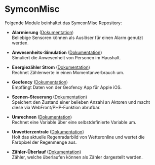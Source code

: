 # SymconMisc

Folgende Module beinhaltet das SymconMisc Repository:

- __Alarmierung__ ([Dokumentation](Alarmierung/README.md))  
	Beliebige Sensoren können als Auslöser für einen Alarm genutzt werden.

- __Anwesenheits-Simulation__ ([Dokumentation](AnwesenheitsSimulation/README.md))  
	Simuliert die Anwesenheit von Personen im Haushalt.

- __Energiezähler Strom__ ([Dokumentation](EnergiezaehlerStrom/README.md))  
	Rechnet Zählerwerte in einen Momentanverbrauch um.

- __Geofency__ ([Dokumentation](Geofency/README.md))  
	Empfängt Daten von der Geofency App für Apple iOS.

- __Szenen-Steuerung__ ([Dokumentation](SzenenSteuerung/README.md))  
	Speichert den Zustand einer belieben Anzahl an Aktoren und macht diese via WebFront/PHP-Funktion abrufbar.

- __Umrechnen__ ([Dokumentation](Umrechnen/README.md))  
	Rechnet eine Variable über eine selbstdefinierte Variable um.

- __Unwetterzentrale__ ([Dokumentation](Unwetterzentrale/README.md))  
	Holt das aktuelle Regenradarbild von Wetteronline und wertet die Farbpixel der Regenmenge aus.

- __Zähler-Überlauf__ ([Dokumentation](ZaehlerUeberlauf/README.md))  
	Zähler, welche überlaufen können als Zähler dargestellt werden.